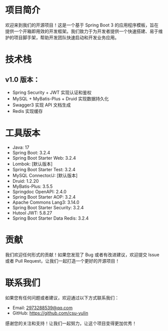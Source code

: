 # 项目简介

欢迎来到我们的开源项目！这是一个基于 Spring Boot 3
的应用程序模板，旨在提供一个开箱即用效的开发框架。我们致力于为开发者提供一个快速搭建、易于维护的项目脚手架，帮助开发团队快速启动和开发业务应用。

# 技术栈

## v1.0 版本：

- Spring Security + JWT 实现认证和鉴权
- MySQL + MyBatis-Plus + Druid 实现数据持久化
- Swagger3 实现 API 文档生成
- Redis 实现缓存

# 工具版本

- Java: 17
- Spring Boot: 3.2.4
- Spring Boot Starter Web: 3.2.4
- Lombok: [默认版本]
- Spring Boot Starter Test: 3.2.4
- MySQL Connector/J: [默认版本]
- Druid: 1.2.20
- MyBatis-Plus: 3.5.5
- Springdoc OpenAPI: 2.4.0
- Spring Boot Starter AOP: 3.2.4
- Apache Commons Lang3: 3.14.0
- Spring Boot Starter Security: 3.2.4
- Hutool JWT: 5.8.27
- Spring Boot Starter Data Redis: 3.2.4

# 贡献

我们欢迎任何形式的贡献！如果您发现了 Bug 或者有改进建议，欢迎提交 Issue 或者 Pull Request，让我们一起打造一个更好的开源项目！

# 联系我们

如果您有任何问题或者建议，欢迎通过以下方式联系我们：

- Email: 2973288539@qq.com
- GitHub: https://github.com/csu-yulin

感谢您的关注和支持！让我们一起努力，让这个项目变得更加优秀！
